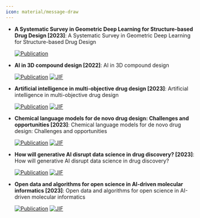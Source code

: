 ```yaml
---
icon: material/message-draw
---
```





- **A Systematic Survey in Geometric Deep Learning for Structure-based Drug Design [2023]**: A Systematic Survey in Geometric Deep Learning for Structure-based Drug Design  

    [![Publication](https://img.shields.io/badge/Publication-Citations:0-blue?style=for-the-badge&logo=bookstack)](None) 



- **AI in 3D compound design [2022]**: AI in 3D compound design  

    [![Publication](https://img.shields.io/badge/Publication-Citations:7-blue?style=for-the-badge&logo=bookstack)](https://doi.org/10.1016/j.sbi.2021.102326) 
    [![JIF](https://img.shields.io/badge/Impact_Factor-6.10-purple?style=for-the-badge&logo=academia)](https://doi.org/10.1016/j.sbi.2021.102326)



- **Artificial intelligence in multi-objective drug design [2023]**: Artificial intelligence in multi-objective drug design  

    [![Publication](https://img.shields.io/badge/Publication-Citations:40-blue?style=for-the-badge&logo=bookstack)](https://doi.org/10.1016/j.sbi.2023.102537) 
    [![JIF](https://img.shields.io/badge/Impact_Factor-6.10-purple?style=for-the-badge&logo=academia)](https://doi.org/10.1016/j.sbi.2023.102537)



- **Chemical language models for de novo drug design: Challenges and opportunities [2023]**: Chemical language models for de novo drug design: Challenges and opportunities  

    [![Publication](https://img.shields.io/badge/Publication-Citations:52-blue?style=for-the-badge&logo=bookstack)](https://doi.org/10.1016/j.sbi.2023.102527) 
    [![JIF](https://img.shields.io/badge/Impact_Factor-6.10-purple?style=for-the-badge&logo=academia)](https://doi.org/10.1016/j.sbi.2023.102527)



- **How will generative AI disrupt data science in drug discovery? [2023]**: How will generative AI disrupt data science in drug discovery?  

    [![Publication](https://img.shields.io/badge/Publication-Citations:43-blue?style=for-the-badge&logo=bookstack)](https://doi.org/10.1038/s41587-023-01789-6) 
    [![JIF](https://img.shields.io/badge/Impact_Factor-33.10-purple?style=for-the-badge&logo=academia)](https://doi.org/10.1038/s41587-023-01789-6)



- **Open data and algorithms for open science in AI-driven molecular informatics [2023]**: Open data and algorithms for open science in AI-driven molecular informatics  

    [![Publication](https://img.shields.io/badge/Publication-Citations:13-blue?style=for-the-badge&logo=bookstack)](https://doi.org/10.1016/j.sbi.2023.102542) 
    [![JIF](https://img.shields.io/badge/Impact_Factor-6.10-purple?style=for-the-badge&logo=academia)](https://doi.org/10.1016/j.sbi.2023.102542)


